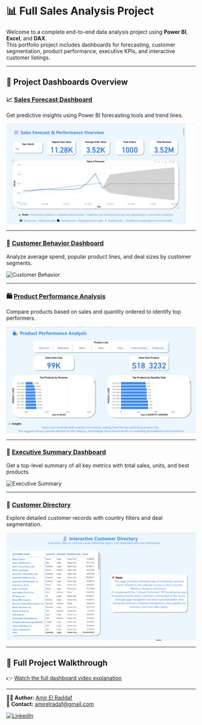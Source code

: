 # 📊 Full Sales Analysis Project

Welcome to a complete end-to-end data analysis project using **Power BI**, **Excel**, and **DAX**.  
This portfolio project includes dashboards for forecasting, customer segmentation, product performance, executive KPIs, and interactive customer listings.

---

## 📁 Project Dashboards Overview

### 📈 [Sales Forecast Dashboard](./Sales%20Forecast%20Dashboard)
Get predictive insights using Power BI forecasting tools and trend lines.

![Sales Forecast](https://github.com/AmirElRaddaf/full-sales-analysis-project/blob/main/sales_forecast_dashboard.png?raw=true)

---

### 👥 [Customer Behavior Dashboard](./Customer%20Behavior%20Dashboard)
Analyze average spend, popular product lines, and deal sizes by customer segments.

![Customer Behavior](https://github.com/AmirElRaddaf/full-sales-analysis-project/blob/main/%F0%9F%91%A5%20Customer%20Behavior%20Overview%20.png?raw=true)

---

### 🛍️ [Product Performance Analysis](./Product%20Performance%20Analysis)
Compare products based on sales and quantity ordered to identify top performers.

![Product Performance](https://github.com/AmirElRaddaf/full-sales-analysis-project/blob/main/%F0%9F%9B%8D%EF%B8%8F%20Product%20Performance%20Analysis%20.png?raw=true)

---

### 🧠 [Executive Summary Dashboard](./Executive%20Summary%20Dashboard)
Get a top-level summary of all key metrics with total sales, units, and best products.

![Executive Summary](https://github.com/AmirElRaddaf/full-sales-analysis-project/blob/main/Executive%20Summary%20Dashboard%20%F0%9F%A7%A0%E2%9C%A8.png?raw=true)

---

### 📇 [Customer Directory](https://github.com/AmirElRaddaf/full-sales-analysis-project/tree/main/Interactive%20Customer%20Directory)
Explore detailed customer records with country filters and deal segmentation.

![Customer Directory](https://github.com/AmirElRaddaf/full-sales-analysis-project/blob/main/Customer%20Name.png?raw=true)

---

## 🎥 Full Project Walkthrough
👉 [Watch the full dashboard video explanation](https://drive.google.com/file/d/1IWIAyaUbNOq0zWXBg5SQexfTDJx6-oSA/view?usp=sharing)

---

👨‍💻 **Author:** [Amir El Raddaf](https://github.com/AmirElRaddaf)  
📧 **Contact:** amirelradaf@gmail.com

[![LinkedIn](https://img.shields.io/badge/LinkedIn-Profile-blue?logo=linkedin&style=flat-square)](https://www.linkedin.com/in/amirelraddaf/)
